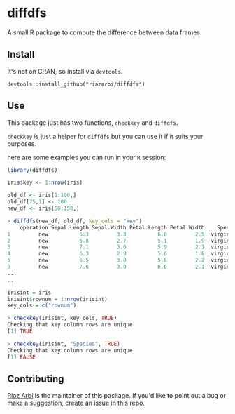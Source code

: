 # diffdfs

A small R package to compute the difference between data frames.

## Install

It's not on CRAN, so install via `devtools`.

`devtools::install_github("riazarbi/diffdfs")`

## Use

This package just has two functions, `checkkey` and `diffdfs`. 

`checkkey` is just a helper for `diffdfs` but you can use it if it suits your purposes.

here are some examples you can run in your `R` session:

```r
library(diffdfs)
```

```r
iris$key <- 1:nrow(iris)

old_df <- iris[1:100,]
old_df[75,1] <- 100
new_df <- iris[50:150,]
```

```r
> diffdfs(new_df, old_df, key_cols = "key")
    operation Sepal.Length Sepal.Width Petal.Length Petal.Width    Species key
1         new          6.3         3.3          6.0         2.5  virginica 101
2         new          5.8         2.7          5.1         1.9  virginica 102
3         new          7.1         3.0          5.9         2.1  virginica 103
4         new          6.3         2.9          5.6         1.8  virginica 104
5         new          6.5         3.0          5.8         2.2  virginica 105
6         new          7.6         3.0          6.6         2.1  virginica 106
...
...
```


```r
irisint = iris
irisint$rownum = 1:nrow(irisint)
key_cols = c("rownum")
```

```r
> checkkey(irisint, key_cols, TRUE)
Checking that key column rows are unique
[1] TRUE
```

```r
> checkkey(irisint, "Species", TRUE)
Checking that key column rows are unique
[1] FALSE
```

## Contributing

[Riaz Arbi](https://github.com/riazarbi) is the maintainer of this package. If you'd like to point out a bug or make a suggestion, create an issue in this repo.
